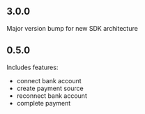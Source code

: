 ## 3.0.0

Major version bump for new SDK architecture

## 0.5.0

Includes features: 
* connect bank account
* create payment source
* reconnect bank account
* complete payment

